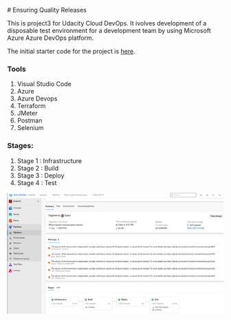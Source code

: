 ﻿﻿# Ensuring Quality Releases

This is project3 for Udacity Cloud DevOps. It ivolves development of a disposable test environment for a development team by using Microsoft Azure Azure DevOps platform.

The initial starter code for the project is [here](https://github.com/udacity/cd1807-Project-Ensuring-Quality-Releases).

### Tools

1. Visual Studio Code
2. Azure
3. Azure Devops
4. Terraform
5. JMeter
6. Postman
7. Selenium

### Stages:

1. Stage 1 : Infrastructure
2. Stage 2 : Build
3. Stage 3 : Deploy
4. Stage 4 : Test

![](screenshots/pipeline-run.png)
